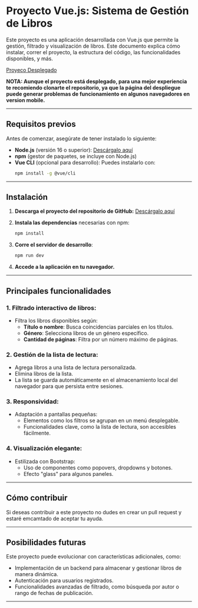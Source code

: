 # Proyecto Vue.js: Sistema de Gestión de Libros

Este proyecto es una aplicación desarrollada con Vue.js que permite la gestión, filtrado y visualización de libros. Este documento explica cómo instalar, correr el proyecto, la estructura del código, las funcionalidades disponibles, y más.

[Proyeco Desplegado](https://book-store-cd3d0.web.app/)

**NOTA: Aunque el proyecto está desplegado, para una mejor experiencia te recomiendo clonarte el repositorio, ya que la página del despliegue puede generar problemas de funcionamiento en algunos navegadores en version mobile.**

---

## **Requisitos previos**
Antes de comenzar, asegúrate de tener instalado lo siguiente:
- **Node.js** (versión 16 o superior): [Descárgalo aquí](https://nodejs.org/)
- **npm** (gestor de paquetes, se incluye con Node.js)
- **Vue CLI** (opcional para desarrollo): Puedes instalarlo con:
  ```bash
  npm install -g @vue/cli
  ```

---

## **Instalación**

1. **Descarga el proyecto del repositorio de GitHub:** 
   [Descárgalo aquí](https://github.com/Leyderhr/Book-Store.git)
   

2. **Instala las dependencias** necesarias con npm:
   ```bash
   npm install
   ```

3. **Corre el servidor de desarrollo**:
   ```bash
   npm run dev
   ```

4. **Accede a la aplicación en tu navegador.**

---

## **Principales funcionalidades**

### **1. Filtrado interactivo de libros:**
- Filtra los libros disponibles según:
  - **Título o nombre**: Busca coincidencias parciales en los títulos.
  - **Género**: Selecciona libros de un género específico.
  - **Cantidad de páginas**: Filtra por un número máximo de páginas.

### **2. Gestión de la lista de lectura:**
- Agrega libros a una lista de lectura personalizada.
- Elimina libros de la lista.
- La lista se guarda automáticamente en el almacenamiento local del navegador para que persista entre sesiones.

### **3. Responsividad:**
- Adaptación a pantallas pequeñas:
  - Elementos como los filtros se agrupan en un menú desplegable.
  - Funcionalidades clave, como la lista de lectura, son accesibles fácilmente.

### **4. Visualización elegante:**
- Estilizada con Bootstrap:
  - Uso de componentes como popovers, dropdowns y botones.
  - Efecto "glass" para algunos paneles.

---

## **Cómo contribuir**
Si deseas contribuir a este proyecto no dudes en crear un pull request y estaré emcamtado de aceptar tu ayuda.

---

## **Posibilidades futuras**
Este proyecto puede evolucionar con características adicionales, como:
- Implementación de un backend para almacenar y gestionar libros de manera dinámica.
- Autenticación para usuarios registrados.
- Funcionalidades avanzadas de filtrado, como búsqueda por autor o rango de fechas de publicación.

---

